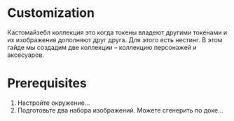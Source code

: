 # Customization

Кастомайзебл коллекция это когда токены владеют другими токенами и их изображения дополняют друг друга. Для этого есть нестинг. В этом гайде мы создадим две коллекции – коллекцию персонажей и аксесуаров.

# Prerequisites

1. Настройте окружение...
2. Подготовьте два набора изображений. Можете сгенерить по доке...
